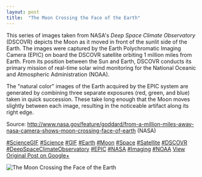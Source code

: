 ```yaml
---
layout: post
title:  "The Moon Crossing the Face of the Earth"
---
```


This series of images taken from NASA's _Deep Space Climate Observatory_ (DSCOVR) depicts the Moon as it moved in front of the sunlit side of the Earth. The images were captured by the Earth Polychromatic Imaging Camera (EPIC) on board the DSCOVR satellite orbiting 1 million miles from Earth. From its position between the Sun and Earth, DSCOVR conducts its primary mission of real-time solar wind monitoring for the National Oceanic and Atmospheric Administration (NOAA).  
  
The "natural color" images of the Earth acquired by the EPIC system are generated by combining three separate exposures (red, green, and blue) taken in quick succession. These take long enough that the Moon moves slightly between each image, resulting in the noticeable artifact along its right edge.  
  
Source: <http://www.nasa.gov/feature/goddard/from-a-million-miles-away-nasa-camera-shows-moon-crossing-face-of-earth> (NASA)  
  
[#ScienceGIF](https://plus.google.com/s/%23ScienceGIF/posts) [#Science](https://plus.google.com/s/%23Science/posts) [#GIF](https://plus.google.com/s/%23GIF/posts) [#Earth](https://plus.google.com/s/%23Earth/posts) [#Moon](https://plus.google.com/s/%23Moon/posts) [#Space](https://plus.google.com/s/%23Space/posts) [#Satellite](https://plus.google.com/s/%23Satellite/posts) [#DSCOVR](https://plus.google.com/s/%23DSCOVR/posts) [#DeepSpaceClimateObservatory](https://plus.google.com/s/%23DeepSpaceClimateObservatory/posts) [#EPIC](https://plus.google.com/s/%23EPIC/posts) [#NASA](https://plus.google.com/s/%23NASA/posts) [#Imaging](https://plus.google.com/s/%23Imaging/posts) [#NOAA](https://plus.google.com/s/%23NOAA/posts)
[View Original Post on Google+](https://plus.google.com/+ColinSullender/posts/HJ5EojQaEhi)

![The Moon Crossing the Face of the Earth](/assets/img/2015-08-05-The-Moon-Crossing-the-Face-of-the-Earth.gif)
